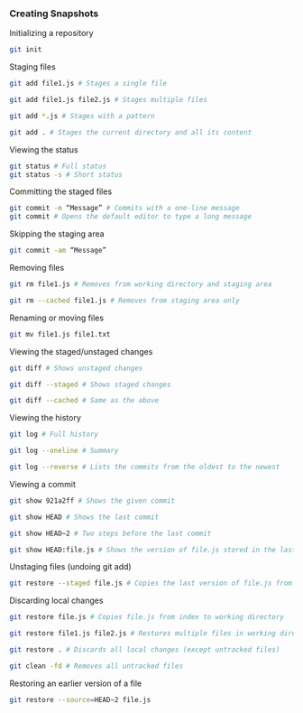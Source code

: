 ### Creating Snapshots

Initializing a repository

```bash
git init
```

Staging files

```bash
git add file1.js # Stages a single file

git add file1.js file2.js # Stages multiple files

git add *.js # Stages with a pattern

git add . # Stages the current directory and all its content
```

Viewing the status

```bash
git status # Full status
git status -s # Short status
```

Committing the staged files

```bash
git commit -m “Message” # Commits with a one-line message
git commit # Opens the default editor to type a long message
```

Skipping the staging area

```bash
git commit -am “Message”
```

Removing files

```bash
git rm file1.js # Removes from working directory and staging area

git rm --cached file1.js # Removes from staging area only
```

Renaming or moving files

```bash
git mv file1.js file1.txt
```

Viewing the staged/unstaged changes

```bash
git diff # Shows unstaged changes

git diff --staged # Shows staged changes

git diff --cached # Same as the above
```

Viewing the history

```bash
git log # Full history

git log --oneline # Summary

git log --reverse # Lists the commits from the oldest to the newest
```

Viewing a commit

```bash
git show 921a2ff # Shows the given commit

git show HEAD # Shows the last commit

git show HEAD~2 # Two steps before the last commit

git show HEAD:file.js # Shows the version of file.js stored in the last commit
```

Unstaging files (undoing git add)

```bash
git restore --staged file.js # Copies the last version of file.js from repo to index
```

Discarding local changes

```bash
git restore file.js # Copies file.js from index to working directory

git restore file1.js file2.js # Restores multiple files in working directory

git restore . # Discards all local changes (except untracked files)

git clean -fd # Removes all untracked files
```

Restoring an earlier version of a file

```bash
git restore --source=HEAD~2 file.js
```
